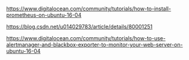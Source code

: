 https://www.digitalocean.com/community/tutorials/how-to-install-prometheus-on-ubuntu-16-04

https://blog.csdn.net/u014029783/article/details/80001251

https://www.digitalocean.com/community/tutorials/how-to-use-alertmanager-and-blackbox-exporter-to-monitor-your-web-server-on-ubuntu-16-04

